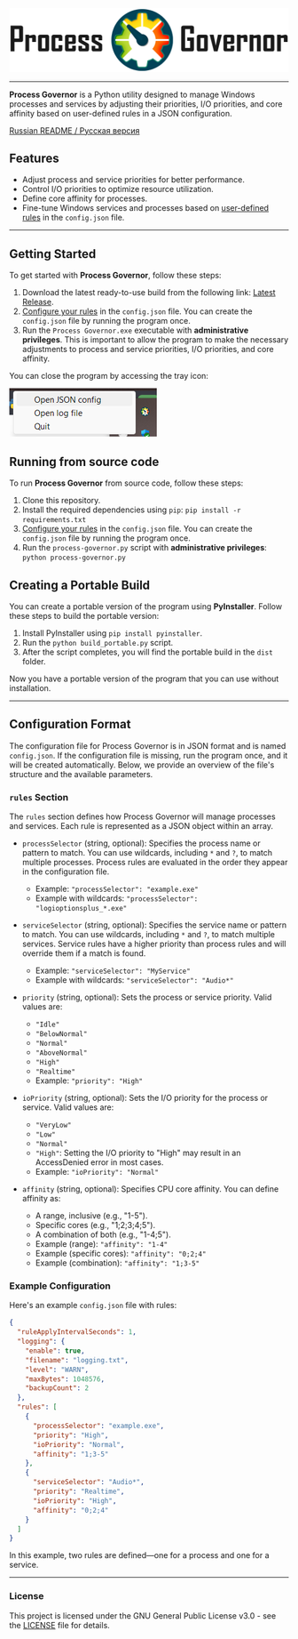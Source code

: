 ![Logo Process Governor](docs/github-banner-readme.png)

---

**Process Governor** is a Python utility designed to manage Windows processes and services by adjusting their
priorities, I/O priorities, and core affinity based on user-defined rules in a JSON configuration.

[Russian README / Русская версия](README.ru.md)

## Features

- Adjust process and service priorities for better performance.
- Control I/O priorities to optimize resource utilization.
- Define core affinity for processes.
- Fine-tune Windows services and processes based on [user-defined rules](#configuration-format) in the `config.json` file.

---

## Getting Started

To get started with **Process Governor**, follow these steps:

1. Download the latest ready-to-use build from the following link: [Latest Release](https://github.com/SystemXFiles/process-governor/releases/latest).
2. [Configure your rules](#configuration-format) in the `config.json` file. You can create the `config.json` file by running the program once.
3. Run the `Process Governor.exe` executable with **administrative privileges**. 
This is important to allow the program to make the necessary adjustments to process and service priorities, I/O priorities, and core affinity.

You can close the program by accessing the tray icon:

![Tray menu screenshot](docs/tray_menu_screenshot.png)

## Running from source code

To run **Process Governor** from source code, follow these steps:

1. Clone this repository.
2. Install the required dependencies using `pip`: `pip install -r requirements.txt`
3. [Configure your rules](#configuration-format) in the `config.json` file. You can create the `config.json` file by running the program once.
4. Run the `process-governor.py` script with **administrative privileges**: `python process-governor.py`

## Creating a Portable Build

You can create a portable version of the program using **PyInstaller**. Follow these steps to build the portable version:

1. Install PyInstaller using `pip install pyinstaller`.
2. Run the `python build_portable.py` script.
3. After the script completes, you will find the portable build in the `dist` folder.

Now you have a portable version of the program that you can use without installation.

---

## Configuration Format

The configuration file for Process Governor is in JSON format and is named `config.json`. 
If the configuration file is missing, run the program once, and it will be created automatically. 
Below, we provide an overview of the file's structure and the available parameters.

### `rules` Section

The `rules` section defines how Process Governor will manage processes and services. Each rule is represented as a JSON
object within an array.

- `processSelector` (string, optional): Specifies the process name or pattern to match. You can use wildcards,
  including `*` and `?`, to match multiple processes. Process rules are evaluated in the order they appear in the
  configuration
  file.
    - Example: `"processSelector": "example.exe"`
    - Example with wildcards: `"processSelector": "logioptionsplus_*.exe"`

- `serviceSelector` (string, optional): Specifies the service name or pattern to match. You can use wildcards,
  including `*` and `?`, to match multiple services. Service rules have a higher priority than process rules and will
  override them if a match is found.
    - Example: `"serviceSelector": "MyService"`
    - Example with wildcards: `"serviceSelector": "Audio*"`

- `priority` (string, optional): Sets the process or service priority. Valid values are:
    - `"Idle"`
    - `"BelowNormal"`
    - `"Normal"`
    - `"AboveNormal"`
    - `"High"`
    - `"Realtime"`
    - Example: `"priority": "High"`

- `ioPriority` (string, optional): Sets the I/O priority for the process or service. Valid values are:
    - `"VeryLow"`
    - `"Low"`
    - `"Normal"`
    - `"High"`: Setting the I/O priority to "High" may result in an AccessDenied error in most cases.
    - Example: `"ioPriority": "Normal"`

- `affinity` (string, optional): Specifies CPU core affinity. You can define affinity as:
    - A range, inclusive (e.g., "1-5").
    - Specific cores (e.g., "1;2;3;4;5").
    - A combination of both (e.g., "1-4;5").
    - Example (range): `"affinity": "1-4"`
    - Example (specific cores): `"affinity": "0;2;4"`
    - Example (combination): `"affinity": "1;3-5"`

### Example Configuration

Here's an example `config.json` file with rules:

```json
{
  "ruleApplyIntervalSeconds": 1,
  "logging": {
    "enable": true,
    "filename": "logging.txt",
    "level": "WARN",
    "maxBytes": 1048576,
    "backupCount": 2
  },
  "rules": [
    {
      "processSelector": "example.exe",
      "priority": "High",
      "ioPriority": "Normal",
      "affinity": "1;3-5"
    },
    {
      "serviceSelector": "Audio*",
      "priority": "Realtime",
      "ioPriority": "High",
      "affinity": "0;2;4"
    }
  ]
}
```

In this example, two rules are defined—one for a process and one for a service.

---

### License

This project is licensed under the GNU General Public License v3.0 - see the [LICENSE](LICENSE) file for details.